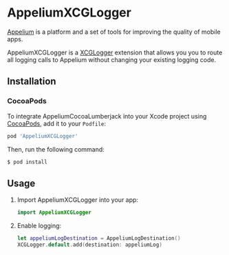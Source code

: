 # AppeliumXCGLogger

[Appelium](https://www.appelium.com) is a platform and a set of tools for improving the quality of mobile apps.

AppeliumXCGLogger is a [XCGLogger](https://github.com/DaveWoodCom/XCGLogger) extension that allows you you to route all logging calls to Appelium without changing your existing logging code.

## Installation

### CocoaPods

To integrate AppeliumCocoaLumberjack into your Xcode project using [CocoaPods](https://cocoapods.org), add it to your `Podfile`:

```ruby
pod 'AppeliumXCGLogger'
```

Then, run the following command:

```bash
$ pod install
```

## Usage

1. Import AppeliumXCGLogger into your app:

    ```swift
    import AppeliumXCGLogger
    ```

2. Enable logging:
	
	```swift
	let appeliumLogDestination = AppeliumLogDestination()
	XCGLogger.default.add(destination: appeliumLog)
	```

